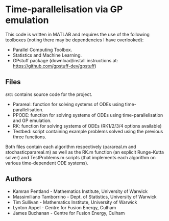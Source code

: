 # Time-parallelisation via GP emulation


This code is written in MATLAB and requires the use of the following toolboxes (noting there may be dependencies I have overlooked):
* Parallel Computing Toolbox.
* Statistics and Machine Learning.
* GPstuff package (download/install instructions at: https://github.com/gpstuff-dev/gpstuff)


## Files

*src*: contains source code for the project.

* Parareal: function for solving systems of ODEs using time-parallelisation.
* PPODE:    function for solving systems of ODEs using time-parallelisation and GP emulation.
* RK:       function for solving systems of ODEs (RK1/2/3/4 options available)
* Testbed:  script containing example problems solved using the previous three functions. 

Both files contain each algorithm respectively (parareal.m and stochasticparareal.m) as well as the RK.m function (an explicit Runge-Kutta solver) and TestProblems.m scripts (that implements each algorithm on various time-dependent ODE systems).


## Authors

* Kamran Pentland - Mathematics Institute, University of Warwick
* Massimiliano Tamborrino - Dept. of Statistics, University of Warwick
* Tim Sullivan - Mathematics Institute, University of Warwick
* Lynton Appel - Centre for Fusion Energy, Culham
* James Buchanan - Centre for Fusion Energy, Culham